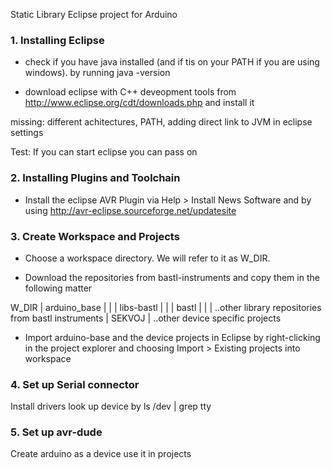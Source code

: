 Static Library Eclipse project for Arduino


### 1. Installing Eclipse

* check if you have java installed (and if tis on your PATH if you are using windows).
  by running java -version

* download eclipse with C++ deveopment tools  from
  http://www.eclipse.org/cdt/downloads.php
  and install it

missing: different achitectures, PATH, adding direct link to JVM in eclipse settings

Test: If you can start eclipse you can pass on


### 2. Installing Plugins and Toolchain

* Install the eclipse AVR Plugin via
    Help > Install News Software
  and by using
    http://avr-eclipse.sourceforge.net/updatesite



### 3. Create Workspace and Projects

* Choose a workspace directory. We will refer to it as W_DIR.

* Download the repositories from bastl-instruments and copy them in the following matter
</code>
  W_DIR
    |
    arduino_base
    |   |
    |   libs-bastl
    |       |
    |	    bastl
    |       |
    |       ..other library repositories from bastl instruments
    | 
    SEKVOJ
    |
    ..other device specific projects
</code>

* Import arduino-base and the device projects in Eclipse by right-clicking in the project explorer and choosing
    Import > Existing projects into workspace

### 4. Set up Serial connector

Install drivers
look up device by
  ls /dev | grep tty

### 5. Set up avr-dude

Create arduino as a device
use it in projects
